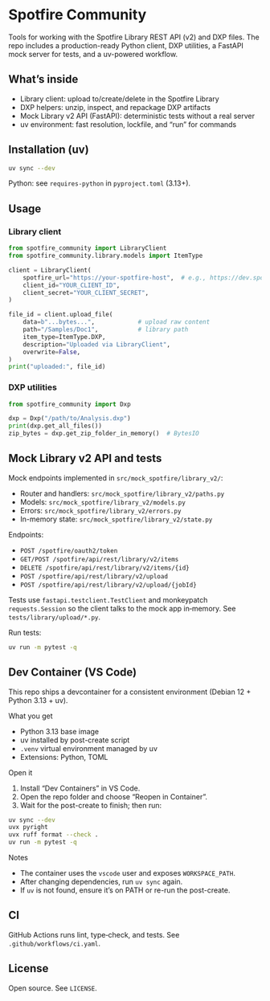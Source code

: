 # Spotfire Community

Tools for working with the Spotfire Library REST API (v2) and DXP files. The repo includes a production-ready Python client, DXP utilities, a FastAPI mock server for tests, and a uv-powered workflow.

## What’s inside

- Library client: upload to/create/delete in the Spotfire Library
- DXP helpers: unzip, inspect, and repackage DXP artifacts
- Mock Library v2 API (FastAPI): deterministic tests without a real server
- uv environment: fast resolution, lockfile, and “run” for commands

## Installation (uv)

```sh
uv sync --dev
```

Python: see `requires-python` in `pyproject.toml` (3.13+).

## Usage

### Library client

```python
from spotfire_community import LibraryClient
from spotfire_community.library.models import ItemType

client = LibraryClient(
	spotfire_url="https://your-spotfire-host",  # e.g., https://dev.spotfire.com
	client_id="YOUR_CLIENT_ID",
	client_secret="YOUR_CLIENT_SECRET",
)

file_id = client.upload_file(
	data=b"...bytes...",            # upload raw content
	path="/Samples/Doc1",           # library path
	item_type=ItemType.DXP,
	description="Uploaded via LibraryClient",
	overwrite=False,
)
print("uploaded:", file_id)
```

### DXP utilities

```python
from spotfire_community import Dxp

dxp = Dxp("/path/to/Analysis.dxp")
print(dxp.get_all_files())
zip_bytes = dxp.get_zip_folder_in_memory()  # BytesIO
```

## Mock Library v2 API and tests

Mock endpoints implemented in `src/mock_spotfire/library_v2/`:
- Router and handlers: `src/mock_spotfire/library_v2/paths.py`
- Models: `src/mock_spotfire/library_v2/models.py`
- Errors: `src/mock_spotfire/library_v2/errors.py`
- In-memory state: `src/mock_spotfire/library_v2/state.py`

Endpoints:
- `POST /spotfire/oauth2/token`
- `GET/POST /spotfire/api/rest/library/v2/items`
- `DELETE /spotfire/api/rest/library/v2/items/{id}`
- `POST /spotfire/api/rest/library/v2/upload`
- `POST /spotfire/api/rest/library/v2/upload/{jobId}`

Tests use `fastapi.testclient.TestClient` and monkeypatch `requests.Session` so the client talks to the mock app in‑memory. See `tests/library/upload/*.py`.

Run tests:

```sh
uv run -m pytest -q
```

## Dev Container (VS Code)

This repo ships a devcontainer for a consistent environment (Debian 12 + Python 3.13 + uv).

What you get
- Python 3.13 base image
- uv installed by post-create script
- `.venv` virtual environment managed by uv
- Extensions: Python, TOML

Open it
1. Install “Dev Containers” in VS Code.
2. Open the repo folder and choose “Reopen in Container”.
3. Wait for the post-create to finish; then run:

```sh
uv sync --dev
uvx pyright
uvx ruff format --check .
uv run -m pytest -q
```

Notes
- The container uses the `vscode` user and exposes `WORKSPACE_PATH`.
- After changing dependencies, run `uv sync` again.
- If `uv` is not found, ensure it’s on PATH or re-run the post-create.

## CI

GitHub Actions runs lint, type‑check, and tests. See `.github/workflows/ci.yaml`.

## License

Open source. See `LICENSE`.
